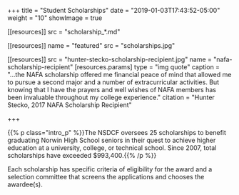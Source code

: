 +++
title   = "Student Scholarships"
date    = "2019-01-03T17:43:52-05:00"
weight  = "10"
showImage = true

[[resources]]
  src = "scholarship_*.md"

[[resources]]
  name = "featured"
  src  = "scholarships.jpg"

[[resources]]
  src = "hunter-stecko-scholarship-recipient.jpg"
  name = "nafa-scholarship-recipient"
  [resources.params]
    type = "img quote"
    caption = "...the NAFA scholarship offered me financial peace of mind that allowed me to pursue a second major and a number of extracurricular activities. But knowing that I have the prayers and well wishes of NAFA members has been invaluable throughout my college experience."
    citation = "Hunter Stecko, 2017 NAFA Scholarship Recipient"

+++

{{% p class="intro_p" %}}The NSDCF oversees 25 scholarships to benefit graduating Norwin High School seniors in their quest to achieve higher education at a university, college, or technical school. Since 2007, total scholarships have exceeded $993,400.{{% /p %}}<!--more-->

Each scholarship has specific criteria of eligibility for the award and a selection committee that screens the applications and chooses the awardee(s).
